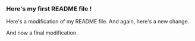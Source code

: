 ### Here's my first README file !
Here's a modification of my README file.
And again, here's a new change.

And now a final modification.
